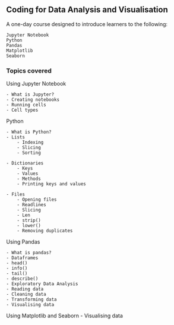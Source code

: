 ## Coding for Data Analysis and Visualisation

A one-day course designed to introduce learners to the following:

    Jupyter Notebook
    Python
    Pandas
    Matplotlib
    Seaborn

### Topics covered

Using Jupyter Notebook

    - What is Jupyter?
    - Creating notebooks
    - Running cells
    - Cell types

Python

    - What is Python?
    - Lists
        - Indexing
        - Slicing
        - Sorting

    - Dictionaries
        - Keys
        - Values
        - Methods
        - Printing keys and values 
        
    - Files
        - Opening files
        - Readlines
        - Slicing
        - Len
        - strip()
        - lower()
        - Removing duplicates
    
Using Pandas

    - What is pandas?
    - Dataframes
    - head()
    - info()
    - tail()
    - describe()
    - Exploratory Data Analysis
    - Reading data
    - Cleaning data
    - Transforming data
    - Visualising data

Using Matplotlib and Seaborn
    - Visualising data